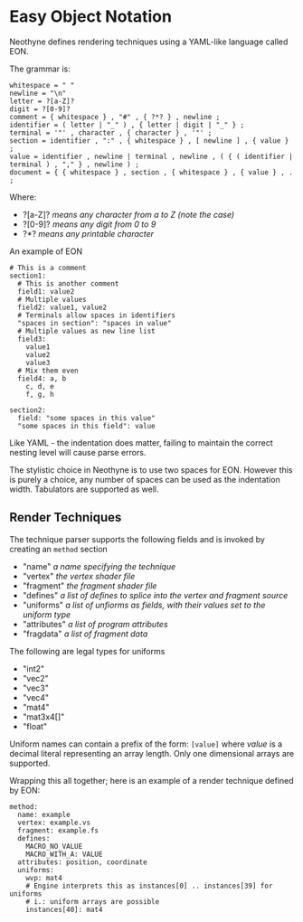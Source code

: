 # Easy Object Notation

Neothyne defines rendering techniques using a YAML-like language called
EON.

The grammar is:

```
whitespace = " "
newline = "\n"
letter = ?[a-Z]?
digit = ?[0-9]?
comment = { whitespace } , "#" , { ?*? } , newline ;
identifier = ( letter | "_" ) , { letter | digit | "_" } ;
terminal = '"' , character , { character } , '"' ;
section = identifier , ":" , { whitespace } , [ newline ] , { value } ;
value = identifier , newline | terminal , newline , ( { ( identifier | terminal ) , "," } , newline ) ;
document = { { whitespace } , section , { whitespace } , { value } , . ;
```

Where:
- ?[a-Z]? *means any character from a to Z (note the case)*
- ?[0-9]? *means any digit from 0 to 9*
- ?*? *means any printable character*

An example of EON

```
# This is a comment
section1:
  # This is another comment
  field1: value2
  # Multiple values
  field2: value1, value2
  # Terminals allow spaces in identifiers
  "spaces in section": "spaces in value"
  # Multiple values as new line list
  field3:
    value1
    value2
    value3
  # Mix them even
  field4: a, b
    c, d, e
    f, g, h

section2:
  field: "some spaces in this value"
  "some spaces in this field": value
```

Like YAML - the indentation does matter, failing to maintain the correct
nesting level will cause parse errors.

The stylistic choice in Neothyne is to use two spaces for EON. However
this is purely a choice, any number of spaces can be used as the
indentation width. Tabulators are supported as well.

## Render Techniques

The technique parser supports the following fields and is invoked by
creating an `method` section

  - "name" *a name specifying the technique*
  - "vertex" *the vertex shader file*
  - "fragment" *the fragment shader file*
  - "defines" *a list of defines to splice into the vertex and fragment source*
  - "uniforms" *a list of unfiorms as fields, with their values set to the uniform type*
  - "attributes" *a list of program attributes*
  - "fragdata" *a list of fragment data*

The following are legal types for uniforms
  - "int2"
  - "vec2"
  - "vec3"
  - "vec4"
  - "mat4"
  - "mat3x4[]"
  - "float"

Uniform names can contain a prefix of the form: `[value]` where *value*
is a decimal literal representing an array length. Only one dimensional
arrays are supported.

Wrapping this all together; here is an example of a render technique
defined by EON:

```
method:
  name: example
  vertex: example.vs
  fragment: example.fs
  defines:
    MACRO_NO_VALUE
    MACRO_WITH_A: VALUE
  attributes: position, coordinate
  uniforms:
    wvp: mat4
    # Engine interprets this as instances[0] .. instances[39] for uniforms
    # i.: uniform arrays are possible
    instances[40]: mat4
```

